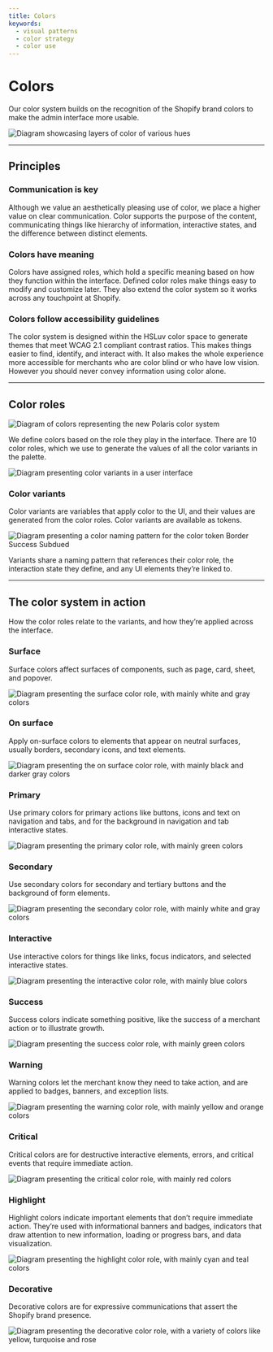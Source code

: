 ```yaml
---
title: Colors
keywords:
  - visual patterns
  - color strategy
  - color use
---
```


# Colors

Our color system builds on the recognition of the Shopify brand colors to make the admin interface more usable.

![Diagram showcasing layers of color of various hues](/images/foundations/design/colors/color-intro@2x.png)

---

## Principles

### Communication is key

Although we value an aesthetically pleasing use of color, we place a higher value on clear communication. Color supports the purpose of the content, communicating things like hierarchy of information, interactive states, and the difference between distinct elements.

### Colors have meaning

Colors have assigned roles, which hold a specific meaning based on how they function within the interface. Defined color roles make things easy to modify and customize later. They also extend the color system so it works across any touchpoint at Shopify.

### Colors follow accessibility guidelines

The color system is designed within the HSLuv color space to generate themes that meet WCAG 2.1 compliant contrast ratios. This makes things easier to find, identify, and interact with. It also makes the whole experience more accessible for merchants who are color blind or who have low vision. However you should never convey information using color alone.

---

## Color roles

![Diagram of colors representing the new Polaris color system](/images/foundations/design/colors/color-roles@2x.png)

We define colors based on the role they play in the interface. There are 10 color roles, which we use to generate the values of all the color variants in the palette.

![Diagram presenting color variants in a user interface](/images/foundations/design/colors/color-variants@2x.png)

### Color variants

Color variants are variables that apply color to the UI, and their values are generated from the color roles. Color variants are available as tokens.

![Diagram presenting a color naming pattern for the color token Border Success Subdued](/images/foundations/design/colors/color-variant-naming@2x.png)

Variants share a naming pattern that references their color role, the interaction state they define, and any UI elements they’re linked to.

---

## The color system in action

How the color roles relate to the variants, and how they’re applied across the interface.

### Surface

Surface colors affect surfaces of components, such as page, card, sheet, and popover.

![Diagram presenting the surface color role, with mainly white and gray colors](/images/foundations/design/colors/color-role-surface@2x.png)

### On surface

Apply on-surface colors to elements that appear on neutral surfaces, usually borders, secondary icons, and text elements.

![Diagram presenting the on surface color role, with mainly black and darker gray colors](/images/foundations/design/colors/color-role-onsurface@2x.png)

### Primary

Use primary colors for primary actions like buttons, icons and text on navigation and tabs, and for the background in navigation and tab interactive states.

![Diagram presenting the primary color role, with mainly green colors](/images/foundations/design/colors/color-role-primary@2x.png)

### Secondary

Use secondary colors for secondary and tertiary buttons and the background of form elements.

![Diagram presenting the secondary color role, with mainly white and gray colors](/images/foundations/design/colors/color-role-secondary@2x.png)

### Interactive

Use interactive colors for things like links, focus indicators, and selected interactive states.

![Diagram presenting the interactive color role, with mainly blue colors](/images/foundations/design/colors/color-role-interactive@2x.png)

### Success

Success colors indicate something positive, like the success of a merchant action or to illustrate growth.

![Diagram presenting the success color role, with mainly green colors](/images/foundations/design/colors/color-role-success@2x.png)

### Warning

Warning colors let the merchant know they need to take action, and are applied to badges, banners, and exception lists.

![Diagram presenting the warning color role, with mainly yellow and orange colors](/images/foundations/design/colors/color-role-warning@2x.png)

### Critical

Critical colors are for destructive interactive elements, errors, and critical events that require immediate action.

![Diagram presenting the critical color role, with mainly red colors](/images/foundations/design/colors/color-role-critical@2x.png)

### Highlight

Highlight colors indicate important elements that don’t require immediate action. They’re used with informational banners and badges, indicators that draw attention to new information, loading or progress bars, and data visualization.

![Diagram presenting the highlight color role, with mainly cyan and teal colors](/images/foundations/design/colors/color-role-highlight@2x.png)

### Decorative

Decorative colors are for expressive communications that assert the Shopify brand presence.

![Diagram presenting the decorative color role, with a variety of colors like yellow, turquoise and rose](/images/foundations/design/colors/color-role-decorative@2x.png)
